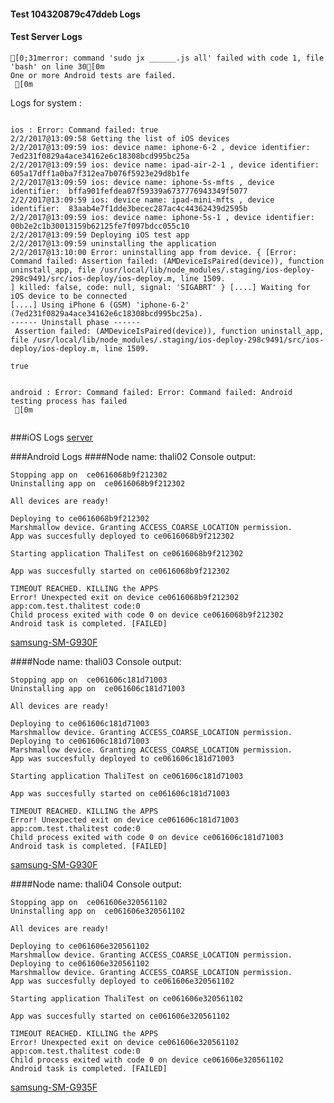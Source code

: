 #### Test 104320879c47ddeb Logs

#### Test Server Logs
```
[0;31merror: command 'sudo jx ______.js all' failed with code 1, file 'bash' on line 30[0m
One or more Android tests are failed.
 [0m

```


Logs for system : 
```

ios : Error: Command failed: true
2/2/2017@13:09:58 Getting the list of iOS devices 
2/2/2017@13:09:59 ios: device name: iphone-6-2 , device identifier:  7ed231f0829a4ace34162e6c18308bcd995bc25a
2/2/2017@13:09:59 ios: device name: ipad-air-2-1 , device identifier:  605a17dff1a0ba7f312ea7b076f5923e29d8b1fe
2/2/2017@13:09:59 ios: device name: iphone-5s-mfts , device identifier:  bffa901fefdea07f59339a6737776943349f5077
2/2/2017@13:09:59 ios: device name: ipad-mini-mfts , device identifier:  83aab4e7f1dde3becec287ac4c44362439d2595b
2/2/2017@13:09:59 ios: device name: iphone-5s-1 , device identifier:  00b2e2c1b30013159b62125fe7f097bdcc055c10
2/2/2017@13:09:59 Deploying iOS test app 
2/2/2017@13:09:59 uninstalling the application 
2/2/2017@13:10:00 Error: uninstalling app from device. { [Error: Command failed: Assertion failed: (AMDeviceIsPaired(device)), function uninstall_app, file /usr/local/lib/node_modules/.staging/ios-deploy-298c9491/src/ios-deploy/ios-deploy.m, line 1509.
] killed: false, code: null, signal: 'SIGABRT' } [....] Waiting for iOS device to be connected
[....] Using iPhone 6 (GSM) 'iphone-6-2' (7ed231f0829a4ace34162e6c18308bcd995bc25a).
------ Uninstall phase ------
 Assertion failed: (AMDeviceIsPaired(device)), function uninstall_app, file /usr/local/lib/node_modules/.staging/ios-deploy-298c9491/src/ios-deploy/ios-deploy.m, line 1509.
 
true


android : Error: Command failed: Error: Command failed: Android testing process has failed
 [0m


```
###iOS Logs
[server](https://github.com/ThaliTester/TestResults/blob/104320879c47ddeb_Update_jxcore_to_0_3_1_9_evabishchevich/iOS_server.md)


###Android Logs
####Node name: thali02
Console output:
```
Stopping app on  ce0616068b9f212302
Uninstalling app on  ce0616068b9f212302

All devices are ready!

Deploying to ce0616068b9f212302
Marshmallow device. Granting ACCESS_COARSE_LOCATION permission.
App was succesfully deployed to ce0616068b9f212302

Starting application ThaliTest on ce0616068b9f212302

App was succesfully started on ce0616068b9f212302

TIMEOUT REACHED. KILLING the APPS
Error! Unexpected exit on device ce0616068b9f212302 app:com.test.thalitest code:0 
Child process exited with code 0 on device ce0616068b9f212302
Android task is completed. [FAILED]
```
[samsung-SM-G930F](https://github.com/ThaliTester/TestResults/blob/104320879c47ddeb_Update_jxcore_to_0_3_1_9_evabishchevich/thali02_samsung-SM-G930F.md)

####Node name: thali03
Console output:
```
Stopping app on  ce061606c181d71003
Uninstalling app on  ce061606c181d71003

All devices are ready!

Deploying to ce061606c181d71003
Marshmallow device. Granting ACCESS_COARSE_LOCATION permission.
Deploying to ce061606c181d71003
Marshmallow device. Granting ACCESS_COARSE_LOCATION permission.
App was succesfully deployed to ce061606c181d71003

Starting application ThaliTest on ce061606c181d71003

App was succesfully started on ce061606c181d71003

TIMEOUT REACHED. KILLING the APPS
Error! Unexpected exit on device ce061606c181d71003 app:com.test.thalitest code:0 
Child process exited with code 0 on device ce061606c181d71003
Android task is completed. [FAILED]
```
[samsung-SM-G930F](https://github.com/ThaliTester/TestResults/blob/104320879c47ddeb_Update_jxcore_to_0_3_1_9_evabishchevich/thali03_samsung-SM-G930F.md)

####Node name: thali04
Console output:
```
Stopping app on  ce061606e320561102
Uninstalling app on  ce061606e320561102

All devices are ready!

Deploying to ce061606e320561102
Marshmallow device. Granting ACCESS_COARSE_LOCATION permission.
Deploying to ce061606e320561102
Marshmallow device. Granting ACCESS_COARSE_LOCATION permission.
App was succesfully deployed to ce061606e320561102

Starting application ThaliTest on ce061606e320561102

App was succesfully started on ce061606e320561102

TIMEOUT REACHED. KILLING the APPS
Error! Unexpected exit on device ce061606e320561102 app:com.test.thalitest code:0 
Child process exited with code 0 on device ce061606e320561102
Android task is completed. [FAILED]
```
[samsung-SM-G935F](https://github.com/ThaliTester/TestResults/blob/104320879c47ddeb_Update_jxcore_to_0_3_1_9_evabishchevich/thali04_samsung-SM-G935F.md)




